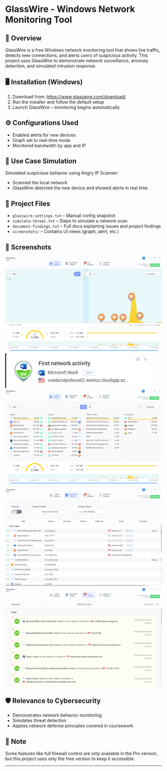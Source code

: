 # GlassWire - Windows Network Monitoring Tool

## 📌 Overview
GlassWire is a free Windows network monitoring tool that shows live traffic, detects new connections, and alerts users of suspicious activity. This project uses GlassWire to demonstrate network surveillance, anomaly detection, and simulated intrusion response.

## 🖥️ Installation (Windows)
1. Download from: https://www.glasswire.com/download/
2. Run the installer and follow the default setup
3. Launch GlassWire – monitoring begins automatically

## ⚙️ Configurations Used
- Enabled alerts for new devices
- Graph set to real-time mode
- Monitored bandwidth by app and IP

## 🧪 Use Case Simulation
Simulated suspicious behavior using Angry IP Scanner:
- Scanned the local network
- GlassWire detected the new device and showed alerts in real time

## 📂 Project Files
- `glasswire-settings.txt` – Manual config snapshot
- `simulate-threat.txt` – Steps to simulate a network scan
- `document-findings.txt` – Full docs explaining issues and project findings
- `screenshots/` – Contains UI views (graph, alert, etc.)

## 📸 Screenshots
![Network Graph](screenshots/graph.png)
![Alert Popup](screenshots/alerts.png)
![Apps](screenshots/apps.png)
![Activity Review](screenshots/activity.png)
![Logs](screenshots/logs.png)

## 🛡️ Relevance to Cybersecurity
- Demonstrates network behavior monitoring
- Simulates threat detection
- Applies network defense principles covered in coursework

## 🧠 Note
Some features like full firewall control are only available in the Pro version, but this project uses only the free version to keep it accessible.

---

